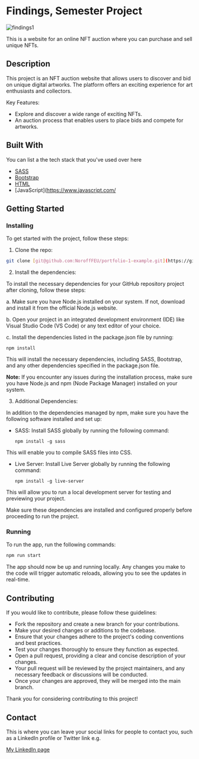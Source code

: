 # Findings, Semester Project

![findings1](https://github.com/tonjetj/2022-semester-project/assets/91598255/c3a0b2f9-2797-4449-9c92-cff2861c65b0)

This is a website for an online NFT auction where you can purchase and sell unique NFTs.

## Description

This project is an NFT auction website that allows users to discover and bid on unique digital artworks. The platform offers an exciting experience for art enthusiasts and collectors.

Key Features:

- Explore and discover a wide range of exciting NFTs.
- An auction process that enables users to place bids and compete for artworks.

## Built With

You can list a the tech stack that you've used over here

- [SASS]([https://reactjs.org/](https://sass-lang.com/guide))
- [Bootstrap](https://getbootstrap.com)
- [HTML](https://html.com/)
- [JavaScript](https://www.javascript.com/

## Getting Started

### Installing

To get started with the project, follow these steps:

1. Clone the repo:

```bash
git clone [git@github.com:NoroffFEU/portfolio-1-example.git](https://github.com/tonjetj/2022-semester-project.git)
```

2. Install the dependencies:

To install the necessary dependencies for your GitHub repository project after cloning, follow these steps:

 a. Make sure you have Node.js installed on your system. If not, download and install it from the official Node.js website.

 b. Open your project in an integrated development environment (IDE) like Visual Studio Code (VS Code) or any text editor of your choice.

 c. Install the dependencies listed in the package.json file by running:
 
```
npm install 
```

This will install the necessary dependencies, including SASS, Bootstrap, and any other dependencies specified in the package.json file.

**Note:** If you encounter any issues during the installation process, make sure you have Node.js and npm (Node Package Manager) installed on your system.

3. Additional Dependencies:

In addition to the dependencies managed by npm, make sure you have the following software installed and set up:

- SASS: Install SASS globally by running the following command:

  ```
  npm install -g sass
  ```

This will enable you to compile SASS files into CSS.

- Live Server: Install Live Server globally by running the following command:

  ```
  npm install -g live-server
  ```

This will allow you to run a local development server for testing and previewing your project.

Make sure these dependencies are installed and configured properly before proceeding to run the project.


### Running

To run the app, run the following commands:

```bash
npm run start
```

The app should now be up and running locally. Any changes you make to the code will trigger automatic reloads, allowing you to see the updates in real-time.

## Contributing

If you would like to contribute, please follow these guidelines:

- Fork the repository and create a new branch for your contributions.
- Make your desired changes or additions to the codebase.
- Ensure that your changes adhere to the project's coding conventions and best practices.
- Test your changes thoroughly to ensure they function as expected.
- Open a pull request, providing a clear and concise description of your changes.
- Your pull request will be reviewed by the project maintainers, and any necessary feedback or discussions will be conducted.
- Once your changes are approved, they will be merged into the main branch.

Thank you for considering contributing to this project!

## Contact

This is where you can leave your social links for people to contact you, such as a LinkedIn profile or Twitter link e.g.

[My LinkedIn page]([www.linkedin.com](https://www.linkedin.com/in/tonje-totland-jenssen-1b6209a4/))

